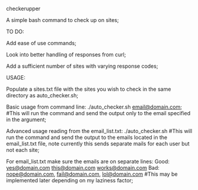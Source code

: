 checkerupper

A simple bash command to check up on sites;

TO DO:

Add ease of use commands;

Look into better handling of responses from curl;

Add a sufficient number of sites with varying response codes;

USAGE:

Populate a sites.txt file with the sites you wish to check in the same directory as auto_checker.sh;

Basic usage from command line:
./auto_checker.sh email@domain.com;
\#This will run the command and send the output only to the email specified in the argument;

Advanced usage reading from the email_list.txt:
./auto_checker.sh
\#This will run the command and send the output to the emails located in the email_list.txt file, note currently this sends separate mails for each user but not each site;

For email_list.txt make sure the emails are on separate lines:
Good:
yes@domain.com
this@domain.com
works@domain.com
Bad:
nope@domain.com, fail@domain.com, lol@domain.com
\#This may be implemented later depending on my laziness factor;
